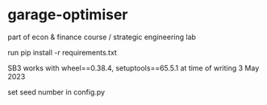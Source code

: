# garage-optimiser

part of econ & finance course / strategic engineering lab

run pip install -r requirements.txt

SB3 works with wheel==0.38.4, setuptools==65.5.1 at time of writing
3 May 2023

set seed number in config.py

